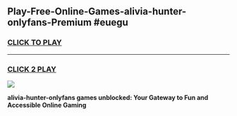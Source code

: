
## Play-Free-Online-Games-alivia-hunter-onlyfans-Premium #euegu
<h3>
<a href="https://premium.freeplayer.one?title=alivia-hunter-onlyfans&ref=8M">CLICK TO PLAY</a></h3>
<hr>

<h3>
<a href="https://premium.freeplayer.one?title=alivia-hunter-onlyfans&ref=8M">CLICK 2 PLAY</a>
  
</h3>

<a href="https://premium.freeplayer.one?title=alivia-hunter-onlyfans&ref=8M"><img src="https://clearcache.store/games.png"></a>


**alivia-hunter-onlyfans games unblocked: Your Gateway to Fun and Accessible Online Gaming**

